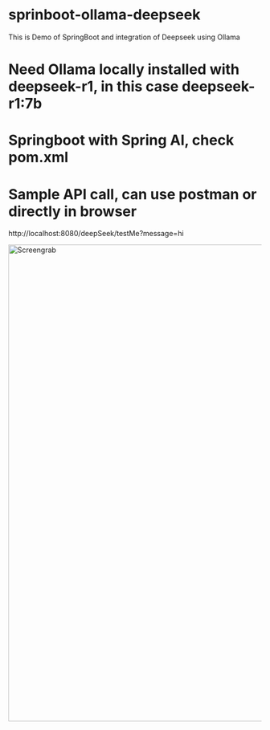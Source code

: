 # sprinboot-ollama-deepseek
This is Demo of SpringBoot and integration of Deepseek using Ollama

# Need Ollama locally installed with deepseek-r1, in this case deepseek-r1:7b

# Springboot with Spring AI, check pom.xml

# Sample API call, can use postman or directly in browser
http://localhost:8080/deepSeek/testMe?message=hi

<img width="950" alt="Screengrab" src="https://github.com/user-attachments/assets/13991982-b81f-4c87-8803-37f88a38f85e" />

